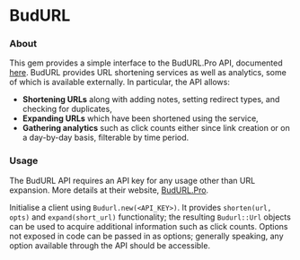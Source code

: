 # BudURL

### About

This gem provides a simple interface to the BudURL.Pro API, documented [here](http://budurl.com/page/budurlpro-api). BudURL provides URL shortening services as well as analytics, some of which is available externally. In particular, the API allows:
* **Shortening URLs** along with adding notes, setting redirect types, and checking for duplicates,
* **Expanding URLs** which have been shortened using the service,
* **Gathering analytics** such as click counts either since link creation or on a day-by-day basis, filterable by time period.

### Usage

The BudURL API requires an API key for any usage other than URL expansion. More details at their website, [BudURL.Pro](http://budurl.pro).

Initialise a client using `Budurl.new(<API_KEY>)`. It provides `shorten(url, opts)` and `expand(short_url)` functionality; the resulting `Budurl::Url` objects can be used to acquire additional information such as click counts. Options not exposed in code can be passed in as options; generally speaking, any option available through the API should be accessible.
